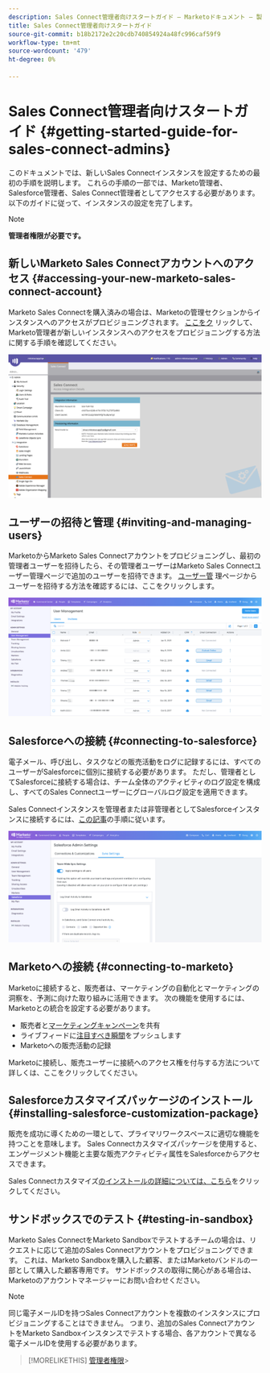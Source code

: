```yaml
---
description: Sales Connect管理者向けスタートガイド — Marketoドキュメント — 製品ドキュメント
title: Sales Connect管理者向けスタートガイド
source-git-commit: b18b2172e2c20cdb740854924a48fc996caf59f9
workflow-type: tm+mt
source-wordcount: '479'
ht-degree: 0%

---
```


# Sales Connect管理者向けスタートガイド {#getting-started-guide-for-sales-connect-admins}

このドキュメントでは、新しいSales Connectインスタンスを設定するための最初の手順を説明します。 これらの手順の一部では、Marketo管理者、Salesforce管理者、Sales Connect管理者としてアクセスする必要があります。 以下のガイドに従って、インスタンスの設定を完了します。

>[!NOTE]
>
>**管理者権限が必要です。**

## 新しいMarketo Sales Connectアカウントへのアクセス {#accessing-your-new-marketo-sales-connect-account}

Marketo Sales Connectを購入済みの場合は、Marketoの管理セクションからインスタンスへのアクセスがプロビジョニングされます。 [ここをク](/help/marketo/product-docs/marketo-sales-connect/getting-started/accessing-your-new-sales-connect-instance.md) リックして、Marketo管理者が新しいインスタンスへのアクセスをプロビジョニングする方法に関する手順を確認してください。

![](assets/getting-started-guide-for-sales-connect-admins-1.png)

## ユーザーの招待と管理 {#inviting-and-managing-users}

MarketoからMarketo Sales Connectアカウントをプロビジョニングし、最初の管理者ユーザーを招待したら、その管理者ユーザーはMarketo Sales Connectユーザー管理ページで追加のユーザーを招待できます。 [ユーザー管](/help/marketo/product-docs/marketo-sales-connect/admin/invite-users.md) 理ページからユーザーを招待する方法を確認するには、ここをクリックします。

![](assets/getting-started-guide-for-sales-connect-admins-2.png)

## Salesforceへの接続 {#connecting-to-salesforce}

電子メール、呼び出し、タスクなどの販売活動をログに記録するには、すべてのユーザーがSalesforceに個別に接続する必要があります。 ただし、管理者としてSalesforceに接続する場合は、チーム全体のアクティビティのログ設定を構成し、すべてのSales Connectユーザーにグローバルログ設定を適用できます。

Sales Connectインスタンスを管理者または非管理者としてSalesforceインスタンスに接続するには、[この記事](/help/marketo/product-docs/marketo-sales-connect/crm/salesforce-integration/connect-your-sales-connect-account-to-salesforce.md)の手順に従います。

![](assets/getting-started-guide-for-sales-connect-admins-3.png)

## Marketoへの接続 {#connecting-to-marketo}

Marketoに接続すると、販売者は、マーケティングの自動化とマーケティングの洞察を、予測に向けた取り組みに活用できます。 次の機能を使用するには、Marketoとの統合を設定する必要があります。

* 販売者と[マーケティングキャンペーン](/help/marketo/product-docs/marketo-sales-connect/marketo/make-a-campaign-visible-to-sales-connect-users.md)を共有
* ライブフィードに[注目すべき瞬間](/help/marketo/product-docs/marketo-sales-connect/marketo/interesting-moments-in-sales-connect.md)をプッシュします
* Marketoへの販売活動の記録

Marketoに接続し、販売ユーザーに接続へのアクセス権を付与する方法について詳しくは、ここをクリックしてください。

## Salesforceカスタマイズパッケージのインストール {#installing-salesforce-customization-package}

販売を成功に導くための一環として、プライマリワークスペースに適切な機能を持つことを意味します。 Sales Connectカスタマイズパッケージを使用すると、エンゲージメント機能と主要な販売アクティビティ属性をSalesforceからアクセスできます。

Sales Connectカスタマイズ[のインストールの詳細については、こちら](/help/marketo/product-docs/marketo-sales-connect/crm/salesforce-customization/sales-connect-customizations-for-crm.md)をクリックしてください。

## サンドボックスでのテスト {#testing-in-sandbox}

Marketo Sales ConnectをMarketo Sandboxでテストするチームの場合は、リクエストに応じて追加のSales Connectアカウントをプロビジョニングできます。 これは、Marketo Sandboxを購入した顧客、またはMarketoバンドルの一部として購入した顧客専用です。 サンドボックスの取得に関心がある場合は、Marketoのアカウントマネージャーにお問い合わせください。

>[!NOTE]
>
>同じ電子メールIDを持つSales Connectアカウントを複数のインスタンスにプロビジョニングすることはできません。 つまり、追加のSales ConnectアカウントをMarketo Sandboxインスタンスでテストする場合、各アカウントで異なる電子メールIDを使用する必要があります。

>[!MORELIKETHIS]
[管理者権限](/help/marketo/product-docs/marketo-sales-connect/admin/user-access-details.md)>
>
